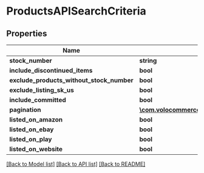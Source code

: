 # ProductsAPISearchCriteria

## Properties
Name | Type | Description | Notes
------------ | ------------- | ------------- | -------------
**stock_number** | **string** |  | [optional] 
**include_discontinued_items** | **bool** |  | [optional] 
**exclude_products_without_stock_number** | **bool** |  | [optional] 
**exclude_listing_sk_us** | **bool** |  | [optional] 
**include_committed** | **bool** |  | [optional] 
**pagination** | [**\com.volocommerce.api.v1.sdk.invoker\com.volocommerce.api.v1.sdk.model\Pagination**](Pagination.md) |  | [optional] 
**listed_on_amazon** | **bool** |  | [optional] 
**listed_on_ebay** | **bool** |  | [optional] 
**listed_on_play** | **bool** |  | [optional] 
**listed_on_website** | **bool** |  | [optional] 

[[Back to Model list]](../README.md#documentation-for-models) [[Back to API list]](../README.md#documentation-for-api-endpoints) [[Back to README]](../README.md)


